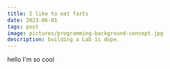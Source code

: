 ```yaml
---
title: I like to eat farts
date: 2023-06-01
tags: post
image: pictures/programming-background-concept.jpg
description: building a Lab is dope.
---
```


hello I'm so cool